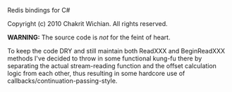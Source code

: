 Redis bindings for C#

Copyright (c) 2010 Chakrit Wichian.
All rights reserved.

**WARNING:** The source code is _not_ for the feint of heart.
        
To keep the code DRY and still maintain both ReadXXX and BeginReadXXX methods
I've decided to throw in some functional kung-fu there by separating the actual
stream-reading function and the offset calculation logic from each other,
thus resulting in some hardcore use of callbacks/continuation-passing-style.
